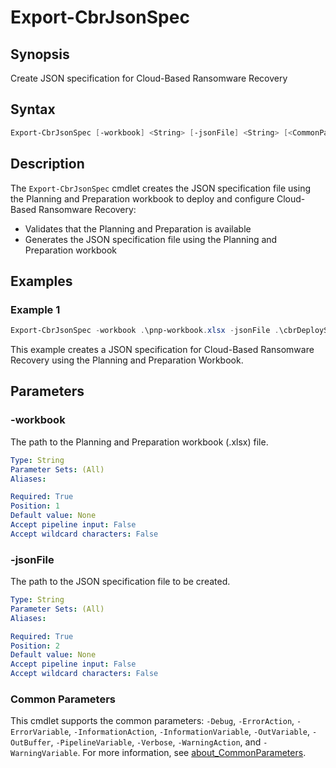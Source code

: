 # Export-CbrJsonSpec

## Synopsis

Create JSON specification for Cloud-Based Ransomware Recovery

## Syntax

``` powershell
Export-CbrJsonSpec [-workbook] <String> [-jsonFile] <String> [<CommonParameters>]
```

## Description

The `Export-CbrJsonSpec` cmdlet creates the JSON specification file using the Planning and Preparation
workbook to deploy and configure Cloud-Based Ransomware Recovery:

- Validates that the Planning and Preparation is available
- Generates the JSON specification file using the Planning and Preparation workbook

## Examples

### Example 1

``` powershell
Export-CbrJsonSpec -workbook .\pnp-workbook.xlsx -jsonFile .\cbrDeploySpec.json
```

This example creates a JSON specification for Cloud-Based Ransomware Recovery using the Planning and Preparation Workbook.

## Parameters

### -workbook

The path to the Planning and Preparation workbook (.xlsx) file.

```yaml
Type: String
Parameter Sets: (All)
Aliases:

Required: True
Position: 1
Default value: None
Accept pipeline input: False
Accept wildcard characters: False
```

### -jsonFile

The path to the JSON specification file to be created.

```yaml
Type: String
Parameter Sets: (All)
Aliases:

Required: True
Position: 2
Default value: None
Accept pipeline input: False
Accept wildcard characters: False
```

### Common Parameters

This cmdlet supports the common parameters: `-Debug`, `-ErrorAction`, `-ErrorVariable`, `-InformationAction`, `-InformationVariable`, `-OutVariable`, `-OutBuffer`, `-PipelineVariable`, `-Verbose`, `-WarningAction`, and `-WarningVariable`. For more information, see [about_CommonParameters](http://go.microsoft.com/fwlink/?LinkID=113216).
